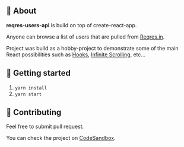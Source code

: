 ## 🔸 About

**reqres-users-api** is build on top of create-react-app.

Anyone can browse a list of users that are pulled from [Reqres.in](https://reqres.in/).

Project was build as a hobby-project to demonstrate some of the main React possibilities such as [Hooks](https://reactjs.org/docs/hooks-intro.html), [Infinite Scrolling](https://www.npmjs.com/package/react-infinite-scroll-component), etc...

## 🔸 Getting started

1. `yarn install`
2. `yarn start`

## 🔸 Contributing

Feel free to submit pull request.

You can check the project on [CodeSandbox](https://codesandbox.io/s/github/AleksaButterfly/reqres-users-api).
